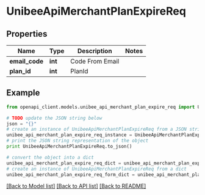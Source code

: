 # UnibeeApiMerchantPlanExpireReq


## Properties

Name | Type | Description | Notes
------------ | ------------- | ------------- | -------------
**email_code** | **int** | Code From Email | 
**plan_id** | **int** | PlanId | 

## Example

```python
from openapi_client.models.unibee_api_merchant_plan_expire_req import UnibeeApiMerchantPlanExpireReq

# TODO update the JSON string below
json = "{}"
# create an instance of UnibeeApiMerchantPlanExpireReq from a JSON string
unibee_api_merchant_plan_expire_req_instance = UnibeeApiMerchantPlanExpireReq.from_json(json)
# print the JSON string representation of the object
print UnibeeApiMerchantPlanExpireReq.to_json()

# convert the object into a dict
unibee_api_merchant_plan_expire_req_dict = unibee_api_merchant_plan_expire_req_instance.to_dict()
# create an instance of UnibeeApiMerchantPlanExpireReq from a dict
unibee_api_merchant_plan_expire_req_form_dict = unibee_api_merchant_plan_expire_req.from_dict(unibee_api_merchant_plan_expire_req_dict)
```
[[Back to Model list]](../README.md#documentation-for-models) [[Back to API list]](../README.md#documentation-for-api-endpoints) [[Back to README]](../README.md)


